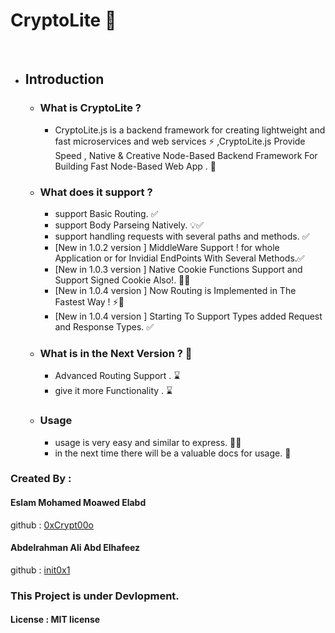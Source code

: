 # CryptoLite 🚀 

<br>

- ## Introduction
    - ### What is CryptoLite ?
        - CryptoLite.js is a backend framework for creating lightweight and fast microservices and web services ⚡️ ,CryptoLite.js Provide Speed , Native  & Creative Node-Based Backend Framework For Building Fast Node-Based Web App . 🚀

    - ### What does it support ? 
        - support Basic Routing. ✅️
        - support Body Parseing Natively. 💡️✅️ 
        - support handling requests with several paths and methods. ✅️
        - [New in 1.0.2 version ] MiddleWare Support ! for whole Application or for Invidial EndPoints With Several Methods.✅️
        - [New in 1.0.3 version ] Native Cookie Functions Support and Support Signed Cookie Also!. 🍪️🔐️
        - [New in 1.0.4 version ] Now Routing is Implemented in The Fastest Way ! ⚡️🚀️
        - [New in 1.0.4 version ] Starting To Support Types added Request and Response Types. ✅️ 
    - ### What is in the Next Version ? 🤔️
        - Advanced Routing Support . ⌛️
        - give it more Functionality . ⌛️

    - ### Usage  
        - usage is very easy  and similar to express.  🤜️🤛️
        - in the next time there will be a valuable docs for usage. 📖️

### Created By :
 
#### Eslam Mohamed Moawed Elabd

github : [0xCrypt00o](https://github.com/Crypt00o) 

#### Abdelrahman Ali Abd Elhafeez

github : [init0x1](https://github.com/init0x1) 


### This Project is under Devlopment.

#### License : MIT license

